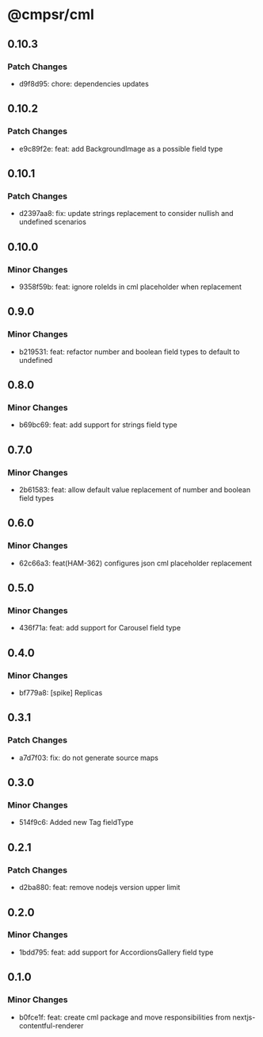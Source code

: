 # @cmpsr/cml

## 0.10.3

### Patch Changes

- d9f8d95: chore: dependencies updates

## 0.10.2

### Patch Changes

- e9c89f2e: feat: add BackgroundImage as a possible field type

## 0.10.1

### Patch Changes

- d2397aa8: fix: update strings replacement to consider nullish and undefined scenarios

## 0.10.0

### Minor Changes

- 9358f59b: feat: ignore roleIds in cml placeholder when replacement

## 0.9.0

### Minor Changes

- b219531: feat: refactor number and boolean field types to default to undefined

## 0.8.0

### Minor Changes

- b69bc69: feat: add support for strings field type

## 0.7.0

### Minor Changes

- 2b61583: feat: allow default value replacement of number and boolean field types

## 0.6.0

### Minor Changes

- 62c66a3: feat(HAM-362) configures json cml placeholder replacement

## 0.5.0

### Minor Changes

- 436f71a: feat: add support for Carousel field type

## 0.4.0

### Minor Changes

- bf779a8: [spike] Replicas

## 0.3.1

### Patch Changes

- a7d7f03: fix: do not generate source maps

## 0.3.0

### Minor Changes

- 514f9c6: Added new Tag fieldType

## 0.2.1

### Patch Changes

- d2ba880: feat: remove nodejs version upper limit

## 0.2.0

### Minor Changes

- 1bdd795: feat: add support for AccordionsGallery field type

## 0.1.0

### Minor Changes

- b0fce1f: feat: create cml package and move responsibilities from nextjs-contentful-renderer
